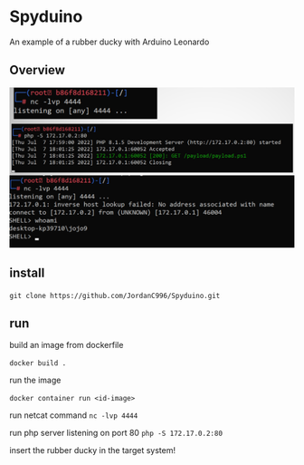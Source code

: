 # Spyduino
An example of a rubber ducky with Arduino Leonardo

## Overview

![immagine](./media/Cattura.PNG)

## install

``` git clone https://github.com/JordanC996/Spyduino.git ```

## run

build an image from dockerfile

`docker build . `

run the image

`docker container run <id-image>` 

run netcat command
`nc -lvp 4444`

run php server listening on port 80 
`php -S 172.17.0.2:80`

insert the rubber ducky in the target system!
